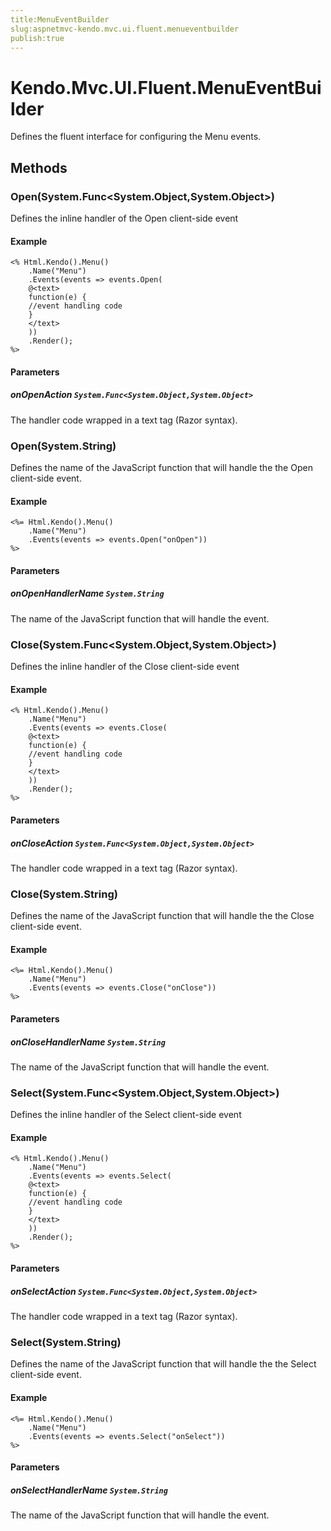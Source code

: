 ```yaml
---
title:MenuEventBuilder
slug:aspnetmvc-kendo.mvc.ui.fluent.menueventbuilder
publish:true
---
```


# Kendo.Mvc.UI.Fluent.MenuEventBuilder
Defines the fluent interface for configuring the Menu events.



## Methods

### Open(System.Func\<System.Object,System.Object\>)
Defines the inline handler of the Open client-side event

#### Example

    <% Html.Kendo().Menu()
        .Name("Menu")
        .Events(events => events.Open(
        @<text>
        function(e) {
        //event handling code
        }
        </text>
        ))
        .Render();
    %>
        


#### Parameters

##### onOpenAction `System.Func<System.Object,System.Object>`
The handler code wrapped in a text tag (Razor syntax).




### Open(System.String)
Defines the name of the JavaScript function that will handle the the Open client-side event.

#### Example

    <%= Html.Kendo().Menu()
        .Name("Menu")
        .Events(events => events.Open("onOpen"))
    %>
        


#### Parameters

##### onOpenHandlerName `System.String`
The name of the JavaScript function that will handle the event.




### Close(System.Func\<System.Object,System.Object\>)
Defines the inline handler of the Close client-side event

#### Example

    <% Html.Kendo().Menu()
        .Name("Menu")
        .Events(events => events.Close(
        @<text>
        function(e) {
        //event handling code
        }
        </text>
        ))
        .Render();
    %>
        


#### Parameters

##### onCloseAction `System.Func<System.Object,System.Object>`
The handler code wrapped in a text tag (Razor syntax).




### Close(System.String)
Defines the name of the JavaScript function that will handle the the Close client-side event.

#### Example

    <%= Html.Kendo().Menu()
        .Name("Menu")
        .Events(events => events.Close("onClose"))
    %>
        


#### Parameters

##### onCloseHandlerName `System.String`
The name of the JavaScript function that will handle the event.




### Select(System.Func\<System.Object,System.Object\>)
Defines the inline handler of the Select client-side event

#### Example

    <% Html.Kendo().Menu()
        .Name("Menu")
        .Events(events => events.Select(
        @<text>
        function(e) {
        //event handling code
        }
        </text>
        ))
        .Render();
    %>
        


#### Parameters

##### onSelectAction `System.Func<System.Object,System.Object>`
The handler code wrapped in a text tag (Razor syntax).




### Select(System.String)
Defines the name of the JavaScript function that will handle the the Select client-side event.

#### Example

    <%= Html.Kendo().Menu()
        .Name("Menu")
        .Events(events => events.Select("onSelect"))
    %>
        


#### Parameters

##### onSelectHandlerName `System.String`
The name of the JavaScript function that will handle the event.






